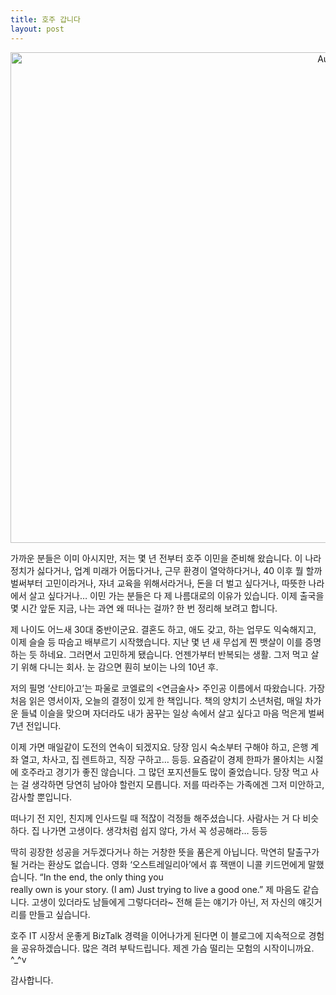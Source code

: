 ```yaml
---
title: 호주 갑니다
layout: post
---
```

<p style="text-align: center;">
  <img class="aligncenter" src="http://popculturenerd.com/wp-content/uploads/2009/06/australia-movie-photo.jpg" alt="Australia" width="1024" height="785" />
</p>

가까운 분들은 이미 아시지만, 저는 몇 년 전부터 호주 이민을 준비해 왔습니다. 이 나라 정치가 싫다거나, 업계 미래가 어둡다거나, 근무 환경이 열악하다거나, 40 이후 뭘 할까 벌써부터 고민이라거나, 자녀 교육을 위해서라거나, 돈을 더 벌고 싶다거나, 따뜻한 나라에서 살고 싶다거나&#8230; 이민 가는 분들은 다 제 나름대로의 이유가 있습니다. 이제 출국을 몇 시간 앞둔 지금, 나는 과연 왜 떠나는 걸까? 한 번 정리해 보려고 합니다.

제 나이도 어느새 30대 중반이군요. 결혼도 하고, 애도 갖고, 하는 업무도 익숙해지고, 이제 슬슬 등 따숩고 배부르기 시작했습니다. 지난 몇 년 새 무섭게 찐 뱃살이 이를 증명하는 듯 하네요. 그러면서 고민하게 됐습니다. 언젠가부터 반복되는 생활. 그저 먹고 살기 위해 다니는 회사. 눈 감으면 훤히 보이는 나의 10년 후.

저의 필명 &#8216;산티아고&#8217;는 파울로 코엘료의 <연금술사> 주인공 이름에서 따왔습니다. 가장 처음 읽은 영서이자, 오늘의 결정이 있게 한 책입니다. 책의 양치기 소년처럼, 매일 차가운 들녘 이슬을 맞으며 자더라도 내가 꿈꾸는 일상 속에서 살고 싶다고 마음 먹은게 벌써 7년 전입니다.

이제 가면 매일같이 도전의 연속이 되겠지요. 당장 임시 숙소부터 구해야 하고, 은행 계좌 열고, 차사고, 집 렌트하고, 직장 구하고&#8230; 등등. 요즘같이 경제 한파가 몰아치는 시절에 호주라고 경기가 좋진 않습니다. 그 많던 포지션들도 많이 줄었습니다. 당장 먹고 사는 걸 생각하면 당연히 남아야 할런지 모릅니다. 저를 따라주는 가족에겐 그저 미안하고, 감사할 뿐입니다.

떠나기 전 지인, 친지께 인사드릴 때 적잖이 걱정들 해주셨습니다. 사람사는 거 다 비슷하다. 집 나가면 고생이다. 생각처럼 쉽지 않다, 가서 꼭 성공해라&#8230; 등등

딱히 굉장한 성공을 거두겠다거나 하는 거창한 뜻을 품은게 아닙니다. 막연히 탈출구가 될 거라는 환상도 없습니다. 영화 &#8216;오스트레일리아&#8217;에서 휴 잭맨이 니콜 키드먼에게 말했습니다. &#8220;In the end, the only thing you  
really own is your story. (I am) Just trying to live a good one.&#8221; 제 마음도 같습니다. 고생이 있더라도 남들에게 그렇다더라~ 전해 듣는 얘기가 아닌, 저 자신의 얘깃거리를 만들고 싶습니다.

호주 IT 시장서 운좋게 BizTalk 경력을 이어나가게 된다면 이 블로그에 지속적으로 경험을 공유하겠습니다. 많은 격려 부탁드립니다. 제겐 가슴 떨리는 모험의 시작이니까요. ^_^v

감사합니다.